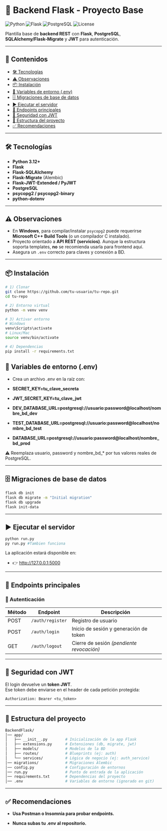 # 🚀 Backend Flask - Proyecto Base

![Python](https://img.shields.io/badge/python-3.12+-blue?logo=python&logoColor=white)
![Flask](https://img.shields.io/badge/Flask-microframework-black?logo=flask)
![PostgreSQL](https://img.shields.io/badge/PostgreSQL-database-336791?logo=postgresql&logoColor=white)
![License](https://img.shields.io/badge/license-MIT-green)

Plantilla base de **backend REST** con **Flask**, **PostgreSQL**, **SQLAlchemy/Flask-Migrate** y **JWT** para autenticación.

---

## 📑 Contenidos
- [🛠️ Tecnologías](#️-tecnologías)
- [⚠️ Observaciones](#️-observaciones)
- [📦 Instalación](#-instalación)
- [📄 Variables de entorno (.env)](#-variables-de-entorno-env)
- [🗄️ Migraciones de base de datos](#️-migraciones-de-base-de-datos)
- [▶️ Ejecutar el servidor](#️-ejecutar-el-servidor)
- [📡 Endpoints principales](#-endpoints-principales)
- [🔑 Seguridad con JWT](#-seguridad-con-jwt)
- [📂 Estructura del proyecto](#-estructura-del-proyecto)
- [✅ Recomendaciones](#-recomendaciones)

---

## 🛠️ Tecnologías
- **Python 3.12+**
- **Flask**
- **Flask-SQLAlchemy**
- **Flask-Migrate** (Alembic)
- **Flask-JWT-Extended / PyJWT**
- **PostgreSQL**
- **psycopg2 / psycopg2-binary**
- **python-dotenv**

---

## ⚠️ Observaciones
- En **Windows**, para compilar/instalar `psycopg2` puede requerirse **Microsoft C++ Build Tools** (o un compilador C instalado).
- Proyecto orientado a **API REST (servicios)**. Aunque la estructura soporta templates, **no** se recomienda usarla para frontend aquí.
- Asegura un `.env` correcto para claves y conexión a BD.

---

## 📦 Instalación
```bash
# 1) Clonar
git clone https://github.com/tu-usuario/tu-repo.git
cd tu-repo

# 2) Entorno virtual
python -m venv venv

# 3) Activar entorno
# Windows
venv\Scripts\activate
# Linux/Mac
source venv/bin/activate

# 4) Dependencias
pip install -r requirements.txt

```
## 📄 Variables de entorno (.env)

- Crea un archivo .env en la raíz con:

- **SECRET_KEY=tu_clave_secreta**
- **JWT_SECRET_KEY=tu_clave_jwt**

- **DEV_DATABASE_URL=postgresql://usuario:password@localhost/nombre_bd_dev**
- **TEST_DATABASE_URL=postgresql://usuario:password@localhost/nombre_bd_test**
- **DATABASE_URL=postgresql://usuario:password@localhost/nombre_bd_prod**

⚠️ Reemplaza usuario, password y nombre_bd_* por tus valores reales de PostgreSQL.

---

## 🗄️ Migraciones de base de datos
```bash
flask db init
flask db migrate -m "Initial migration"
flask db upgrade
flask init-data
```
---

## ▶️ Ejecutar el servidor
```bash
python run.py
py run.py #Tambien funciona
```

La aplicación estará disponible en:
- 👉 http://127.0.0.1:5000

---

## 📡 Endpoints principales

### 🔐 Autenticación
| Método | Endpoint         | Descripción                               |
|--------|------------------|-------------------------------------------|
| POST   | `/auth/register` | Registro de usuario                       |
| POST   | `/auth/login`    | Inicio de sesión y generación de token    |
| GET    | `/auth/logout`   | Cierre de sesión *(pendiente revocación)* |

---

## 🔑 Seguridad con JWT

El login devuelve un **token JWT**.  
Ese token debe enviarse en el header de cada petición protegida:

```http
Authorization: Bearer <tu_token>
```

---

## 📂 Estructura del proyecto
```bash
BackendFlask/
│── app/
│   ├── __init__.py        # Inicialización de la app Flask
│   ├── extensions.py      # Extensiones (db, migrate, jwt)
│   ├── models/            # Modelos de la BD
│   ├── routes/            # Blueprints (ej: auth)
│   └── services/          # Lógica de negocio (ej: auth_service)
│── migrations/            # Migraciones Alembic
│── config.py              # Configuración de entornos
│── run.py                 # Punto de entrada de la aplicación
│── requirements.txt       # Dependencias del proyecto
│── .env                   # Variables de entorno (ignorado en git)
```
---

## ✅ Recomendaciones

- **Usa Postman o Insomnia para probar endpoints.**

- **Nunca subas tu .env al repositorio.**